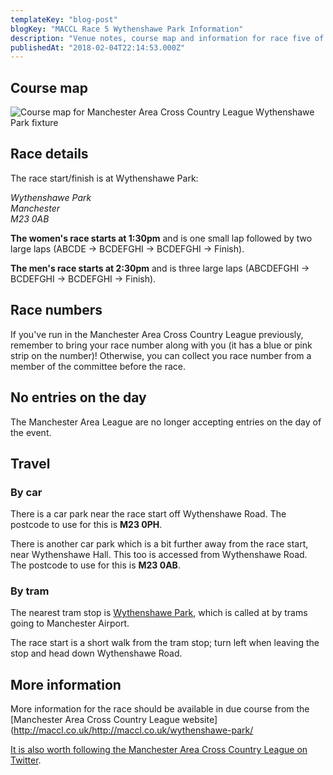 ```yaml
---
templateKey: "blog-post"
blogKey: "MACCL Race 5 Wythenshawe Park Information"
description: "Venue notes, course map and information for race five of the 2017/18 Manchester Area Cross Country League at Wythenshawe Park on Saturday 10th February"
publishedAt: "2018-02-04T22:14:53.000Z"
---
```

## Course map
![Course map for Manchester Area Cross Country League Wythenshawe Park fixture](/media/2018-02-wythenshawe.jpg)

## Race details
The race start/finish is at Wythenshawe Park:

<address>
Wythenshawe Park<br>
Manchester<br>
M23 0AB
</address>

**The women's race starts at 1:30pm** and is one small lap followed by two large laps (ABCDE -> BCDEFGHI -> BCDEFGHI -> Finish).

**The men's race starts at 2:30pm** and is three large laps (ABCDEFGHI -> BCDEFGHI -> BCDEFGHI -> Finish).

## Race numbers
If you've run in the Manchester Area Cross Country League previously, remember to bring your race number along with you (it has a blue or pink strip on the number)! Otherwise, you can collect you race number from a member of the committee before the race.

## No entries on the day
The Manchester Area League are no longer accepting entries on the day of the event.

## Travel

### By car
There is a car park near the race start off Wythenshawe Road. The postcode to use for this is **M23 0PH**.

There is another car park which is a bit further away from the race start, near Wythenshawe Hall.  This too is accessed from Wythenshawe Road.  The postcode to use for this is **M23 0AB**.

### By tram
The nearest tram stop is [Wythenshawe Park](https://www.tfgm.com/public-transport/tram/stops/wythenshawe-park-tram), which is called at by trams going to Manchester Airport.

The race start is a short walk from the tram stop; turn left when leaving the stop and head down Wythenshawe Road.

## More information
More information for the race should be available in due course from the [Manchester Area Cross Country League website](http://maccl.co.uk/http://maccl.co.uk/wythenshawe-park/

[It is also worth following the Manchester Area Cross Country League on Twitter](https://twitter.com/ManAreaXC).
